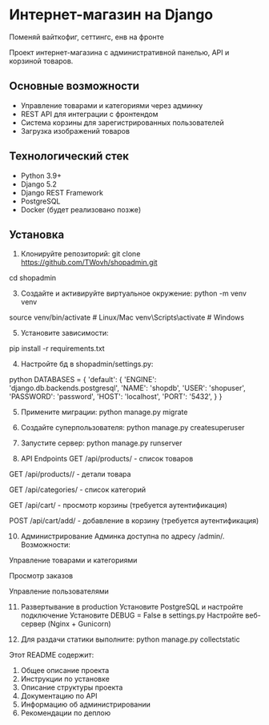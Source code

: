 # Интернет-магазин на Django
Поменяй вайткофиг, сеттингс, енв на фронте

Проект интернет-магазина с административной панелью, API и корзиной товаров.

## Основные возможности

- Управление товарами и категориями через админку
- REST API для интеграции с фронтендом
- Система корзины для зарегистрированных пользователей
- Загрузка изображений товаров

## Технологический стек

- Python 3.9+
- Django 5.2
- Django REST Framework
- PostgreSQL
- Docker (будет реализовано позже)

## Установка

1. Клонируйте репозиторий:
git clone https://github.com/TWovh/shopadmin.git

cd shopadmin

3. Создайте и активируйте виртуальное окружение:
python -m venv venv

source venv/bin/activate  # Linux/Mac
venv\Scripts\activate     # Windows

5. Установите зависимости:

pip install -r requirements.txt

4. Настройте бд в shopadmin/settings.py:

python
DATABASES = {
    'default': {
        'ENGINE': 'django.db.backends.postgresql',
        'NAME': 'shopdb',
        'USER': 'shopuser',
        'PASSWORD': 'password',
        'HOST': 'localhost',
        'PORT': '5432',
    }
}

5. Примените миграции:
python manage.py migrate


6. Создайте суперпользователя:
python manage.py createsuperuser

8. Запустите сервер: 
python manage.py runserver


9. API Endpoints
GET /api/products/ - список товаров

GET /api/products/<id>/ - детали товара

GET /api/categories/ - список категорий

GET /api/cart/ - просмотр корзины (требуется аутентификация)

POST /api/cart/add/ - добавление в корзину (требуется аутентификация)

10. Администрирование
Админка доступна по адресу /admin/. Возможности:

Управление товарами и категориями

Просмотр заказов

Управление пользователями

11. Развертывание в production
Установите PostgreSQL и настройте подключение
Установите DEBUG = False в settings.py
Настройте веб-сервер (Nginx + Gunicorn)

12. Для раздачи статики выполните:
python manage.py collectstatic



Этот README содержит:
1. Общее описание проекта
2. Инструкции по установке
3. Описание структуры проекта
4. Документацию по API
5. Информацию об администрировании
6. Рекомендации по деплою
